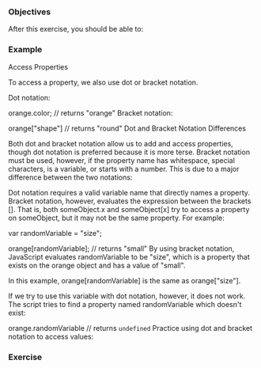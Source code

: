 <!--{ ids:[], language:'JavaScript', type:'workshop', order: 20, name:'Logical Operators', description:'List the logical operators and explain what they do.' }-->

### Objectives

After this exercise, you should be able to:



### Example

Access Properties

To access a property, we also use dot or bracket notation.

Dot notation:

orange.color;   // returns "orange"
Bracket notation:

orange["shape"] // returns "round"
Dot and Bracket Notation Differences

Both dot and bracket notation allow us to add and access properties, though dot notation is preferred because it is more terse. Bracket notation must be used, however, if the property name has whitespace, special characters, is a variable, or starts with a number. This is due to a major difference between the two notations:

Dot notation requires a valid variable name that directly names a property.
Bracket notation, however, evaluates the expression between the brackets [].
That is, both someObject.x and someObject[x] try to access a property on someObject, but it may not be the same property. For example:

var randomVariable = "size";

orange[randomVariable]; // returns "small"
By using bracket notation, JavaScript evaluates randomVariable to be "size", which is a property that exists on the orange object and has a value of "small".

In this example, orange[randomVariable] is the same as orange["size"].

If we try to use this variable with dot notation, however, it does not work. The script tries to find a property named randomVariable which doesn't exist:

orange.randomVariable // returns `undefined`
Practice using dot and bracket notation to access values:

### Exercise
